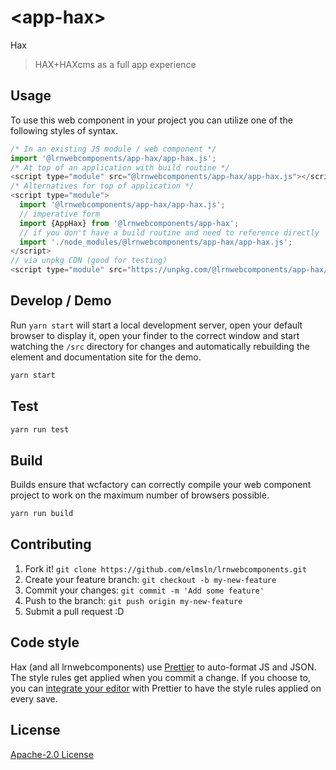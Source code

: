 # &lt;app-hax&gt;

Hax
> HAX+HAXcms as a full app experience

## Usage
To use this web component in your project you can utilize one of the following styles of syntax.

```js
/* In an existing JS module / web component */
import '@lrnwebcomponents/app-hax/app-hax.js';
/* At top of an application with build routine */
<script type="module" src="@lrnwebcomponents/app-hax/app-hax.js"></script>
/* Alternatives for top of application */
<script type="module">
  import '@lrnwebcomponents/app-hax/app-hax.js';
  // imperative form
  import {AppHax} from '@lrnwebcomponents/app-hax';
  // if you don't have a build routine and need to reference directly
  import './node_modules/@lrnwebcomponents/app-hax/app-hax.js';
</script>
// via unpkg CDN (good for testing)
<script type="module" src="https://unpkg.com/@lrnwebcomponents/app-hax/app-hax.js"></script>
```

## Develop / Demo
Run `yarn start` will start a local development server, open your default browser to display it, open your finder to the correct window and start watching the `/src` directory for changes and automatically rebuilding the element and documentation site for the demo.
```bash
yarn start
```

## Test

```bash
yarn run test
```

## Build
Builds ensure that wcfactory can correctly compile your web component project to
work on the maximum number of browsers possible.
```bash
yarn run build
```

## Contributing

1. Fork it! `git clone https://github.com/elmsln/lrnwebcomponents.git`
2. Create your feature branch: `git checkout -b my-new-feature`
3. Commit your changes: `git commit -m 'Add some feature'`
4. Push to the branch: `git push origin my-new-feature`
5. Submit a pull request :D

## Code style

Hax (and all lrnwebcomponents) use [Prettier][prettier] to auto-format JS and JSON.  The style rules get applied when you commit a change.  If you choose to, you can [integrate your editor][prettier-ed] with Prettier to have the style rules applied on every save.

[prettier]: https://github.com/prettier/prettier/
[prettier-ed]: https://github.com/prettier/prettier/#editor-integration
[polyserve]: https://github.com/Polymer/polyserve
[web-component-tester]: https://github.com/Polymer/web-component-tester

## License
[Apache-2.0 License](http://opensource.org/licenses/Apache-2.0)